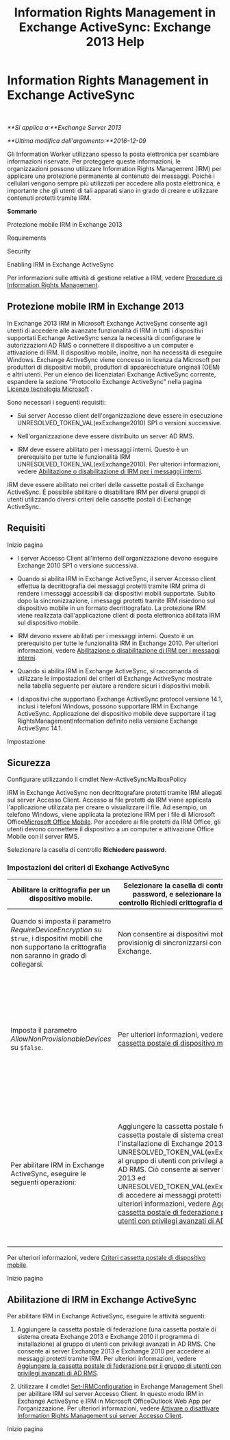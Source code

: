 ﻿---
title: 'Information Rights Management in Exchange ActiveSync: Exchange 2013 Help'
TOCTitle: Information Rights Management in Exchange ActiveSync
ms:assetid: ebf04460-4d61-4b00-86b9-85ec1dbbd6a1
ms:mtpsurl: https://technet.microsoft.com/it-it/library/Ff657743(v=EXCHG.150)
ms:contentKeyID: 50481984
ms.date: 05/22/2018
mtps_version: v=EXCHG.150
ms.translationtype: MT
---

# Information Rights Management in Exchange ActiveSync

 

_**Si applica a:**Exchange Server 2013_

_**Ultima modifica dell'argomento:**2016-12-09_

Gli Information Worker utilizzano spesso la posta elettronica per scambiare informazioni riservate. Per proteggere queste informazioni, le organizzazioni possono utilizzare Information Rights Management (IRM) per applicare una protezione permanente al contenuto dei messaggi. Poiché i cellulari vengono sempre più utilizzati per accedere alla posta elettronica, è importante che gli utenti di tali apparati siano in grado di creare e utilizzare contenuti protetti tramite IRM.

**Sommario**

Protezione mobile IRM in Exchange 2013

Requirements

Security

Enabling IRM in Exchange ActiveSync

Per informazioni sulle attività di gestione relative a IRM, vedere [Procedure di Information Rights Management](information-rights-management-procedures-exchange-2013-help.md).

## Protezione mobile IRM in Exchange 2013

In Exchange 2013 IRM in Microsoft Exchange ActiveSync consente agli utenti di accedere alle avanzate funzionalità di IRM in tutti i dispositivi supportati Exchange ActiveSync senza la necessità di configurare le autorizzazioni AD RMS o connettere il dispositivo a un computer e attivazione di IRM. Il dispositivo mobile, inoltre, non ha necessità di eseguire Windows. Exchange ActiveSync viene concesso in licenza da Microsoft per produttori di dispositivi mobili, produttori di apparecchiature originali (OEM) e altri utenti. Per un elenco dei licenziatari Exchange ActiveSync corrente, espandere la sezione "Protocollo Exchange ActiveSync" nella pagina [Licenze tecnologia Microsoft](https://go.microsoft.com/fwlink/p/?linkid=198562) .

Sono necessari i seguenti requisiti:

  - Sui server Accesso client dell'organizzazione deve essere in esecuzione UNRESOLVED\_TOKEN\_VAL(exExchange2010) SP1 o versioni successive.

  - Nell'organizzazione deve essere distribuito un server AD RMS.

  - IRM deve essere abilitato per i messaggi interni. Questo è un prerequisito per tutte le funzionalità IRM UNRESOLVED\_TOKEN\_VAL(exExchange2010). Per ulteriori informazioni, vedere [Abilitazione o disabilitazione di IRM per i messaggi interni](enable-or-disable-irm-for-internal-messages-exchange-2013-help.md).

IRM deve essere abilitato nei criteri delle cassette postali di Exchange ActiveSync. È possibile abilitare o disabilitare IRM per diversi gruppi di utenti utilizzando diversi criteri delle cassette postali di Exchange ActiveSync.

## Requisiti

Inizio pagina

  - I server Accesso Client all'interno dell'organizzazione devono eseguire Exchange 2010 SP1 o versione successiva.

  - Quando si abilita IRM in Exchange ActiveSync, il server Accesso client effettua la decrittografia dei messaggi protetti tramite IRM prima di rendere i messaggi accessibili dai dispositivi mobili supportate. Subito dopo la sincronizzazione, i messaggi protetti tramite IRM risiedono sul dispositivo mobile in un formato decrittografato. La protezione IRM viene realizzata dall'applicazione client di posta elettronica abilitata IRM sul dispositivo mobile.

  - IRM devono essere abilitati per i messaggi interni. Questo è un prerequisito per tutte le funzionalità IRM in Exchange 2010. Per ulteriori informazioni, vedere [Abilitazione o disabilitazione di IRM per i messaggi interni](enable-or-disable-irm-for-internal-messages-exchange-2013-help.md).

  - Quando si abilita IRM in Exchange ActiveSync, si raccomanda di utilizzare le impostazioni dei criteri di Exchange ActiveSync mostrate nella tabella seguente per aiutare a rendere sicuri i dispositivi mobili.

  - I dispositivi che supportano Exchange ActiveSync protocol versione 14.1, inclusi i telefoni Windows, possono supportare IRM in Exchange ActiveSync. Applicazione del dispositivo mobile deve supportare il tag RightsManagementInformation definito nella versione Exchange ActiveSync 14.1.

Impostazione

## Sicurezza

Configurare utilizzando il cmdlet New-ActiveSyncMailboxPolicy

IRM in Exchange ActiveSync non decrittografare protetti tramite IRM allegati sul server Accesso Client. Accesso ai file protetti da IRM viene applicata l'applicazione utilizzata per creare o visualizzare il file. Ad esempio, un telefono Windows, viene applicata la protezione IRM per i file di Microsoft Office[Microsoft Office Mobile](https://go.microsoft.com/fwlink/p/?linkid=205121). Per accedere ai file protetti da IRM Office, gli utenti devono connettere il dispositivo a un computer e attivazione Office Mobile con il server RMS.

Selezionare la casella di controllo **Richiedere password**.

### Impostazioni dei criteri di Exchange ActiveSync

<table>
<colgroup>
<col style="width: 33%" />
<col style="width: 33%" />
<col style="width: 33%" />
</colgroup>
<thead>
<tr class="header">
<th>Abilitare la crittografia per un dispositivo mobile.</th>
<th>Selezionare la casella di controllo <strong>Richiedi password</strong>, e selezionare la casella di controllo <strong>Richiedi crittografia del dispositivo</strong>.</th>
<th>Imposta il parametro <em>RequireDeviceEncryption</em> su <code>$true</code>.</th>
</tr>
</thead>
<tbody>
<tr class="odd">
<td><p>Quando si imposta il parametro <em>RequireDeviceEncryption</em> su <code>$true</code>, i dispositivi mobili che non supportano la crittografia non saranno in grado di collegarsi.</p></td>
<td><p>Non consentire ai dispositivi mobili senza provisionig di sincronizzarsi con in il server Exchange.</p></td>
<td><p>Deselezionare la casella di controllo <strong>Consenti dispositivi senza provisionig</strong>.</p></td>
</tr>
<tr class="even">
<td><p>Imposta il parametro <em>AllowNonProvisionableDevices</em> su <code>$false</code>.</p></td>
<td><p>Per ulteriori informazioni, vedere <a href="mobile-device-mailbox-policies-exchange-2013-help.md">Criteri cassetta postale di dispositivo mobile</a>.</p></td>
<td><p>Impostare il parametro <em>RequireDeviceEncryption</em> su <code>$true</code>.</p>

> [!IMPORTANT]
> Quando si imposta il parametro <EM>RequireDeviceEncryption</EM> a <CODE>$true</CODE>, i dispositivi mobili che non supportano la crittografia del dispositivo non potranno connettersi.


</td>
</tr>
<tr class="odd">
<td><p>Per abilitare IRM in Exchange ActiveSync, eseguire le seguenti operazioni:</p></td>
<td><p>Aggiungere la cassetta postale federata (una cassetta postale di sistema creata durante l'installazione di Exchange 2013 ed UNRESOLVED_TOKEN_VAL(exExchange2010)) al gruppo di utenti con privilegi avanzati in AD RMS. Ciò consente ai server Exchange 2013 ed UNRESOLVED_TOKEN_VAL(exExchange2010) di accedere ai messaggi protetti da IRM.  Per ulteriori informazioni, vedere <a href="add-the-federation-mailbox-to-the-ad-rms-super-users-group-exchange-2013-help.md">Aggiungere la cassetta postale di federazione per il gruppo di utenti con privilegi avanzati di AD RMS</a>.</p></td>
<td><p>Utilizzare il cmdlet <a href="https://technet.microsoft.com/it-it/library/dd979792(v=exchg.150)">Set-IRMConfiguration</a> in Exchange Management Shell per abilitare IRM sul server Accesso client. Si abilita così IRM in Exchange ActiveSync e IRM in Microsoft OfficeOutlook Web App per l'organizzazione. Per ulteriori informazioni, vedere <a href="enable-or-disable-information-rights-management-on-client-access-servers-exchange-2013-help.md">Attivare o disattivare Information Rights Management sui server Accesso Client</a>.</p></td>
</tr>
</tbody>
</table>


Per ulteriori informazioni, vedere [Criteri cassetta postale di dispositivo mobile](mobile-device-mailbox-policies-exchange-2013-help.md).

Inizio pagina

## Abilitazione di IRM in Exchange ActiveSync

Per abilitare IRM in Exchange ActiveSync, eseguire le attività seguenti:

1.  Aggiungere la cassetta postale di federazione (una cassetta postale di sistema creata Exchange 2013 e Exchange 2010 il programma di installazione) al gruppo di utenti con privilegi avanzati in AD RMS. Che consente ai server Exchange 2013 e Exchange 2010 per accedere ai messaggi protetti tramite IRM. Per ulteriori informazioni, vedere [Aggiungere la cassetta postale di federazione per il gruppo di utenti con privilegi avanzati di AD RMS](add-the-federation-mailbox-to-the-ad-rms-super-users-group-exchange-2013-help.md).

2.  Utilizzare il cmdlet [Set-IRMConfiguration](https://technet.microsoft.com/it-it/library/dd979792\(v=exchg.150\)) in Exchange Management Shell per abilitare IRM sul server Accesso Client. In questo modo IRM in Exchange ActiveSync e IRM in Microsoft OfficeOutlook Web App per l'organizzazione. Per ulteriori informazioni, vedere [Attivare o disattivare Information Rights Management sui server Accesso Client](enable-or-disable-information-rights-management-on-client-access-servers-exchange-2013-help.md).

Inizio pagina

